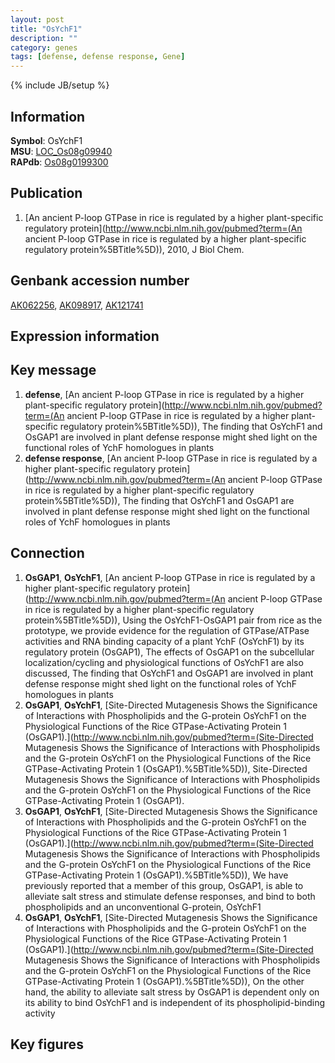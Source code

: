 ```yaml
---
layout: post
title: "OsYchF1"
description: ""
category: genes
tags: [defense, defense response, Gene]
---
```

{% include JB/setup %}

## Information
__Symbol__: OsYchF1  
__MSU__: [LOC_Os08g09940](http://rice.plantbiology.msu.edu/cgi-bin/ORF_infopage.cgi?orf=LOC_Os08g09940)  
__RAPdb__: [Os08g0199300](http://rapdb.dna.affrc.go.jp/viewer/gbrowse_details/irgsp1?name=Os08g0199300)  

## Publication
1. [An ancient P-loop GTPase in rice is regulated by a higher plant-specific regulatory protein](http://www.ncbi.nlm.nih.gov/pubmed?term=(An ancient P-loop GTPase in rice is regulated by a higher plant-specific regulatory protein%5BTitle%5D)), 2010, J Biol Chem.

## Genbank accession number
[AK062256](http://www.ncbi.nlm.nih.gov/nuccore/AK062256), [AK098917](http://www.ncbi.nlm.nih.gov/nuccore/AK098917), [AK121741](http://www.ncbi.nlm.nih.gov/nuccore/AK121741)

## Expression information

## Key message
1. __defense__, [An ancient P-loop GTPase in rice is regulated by a higher plant-specific regulatory protein](http://www.ncbi.nlm.nih.gov/pubmed?term=(An ancient P-loop GTPase in rice is regulated by a higher plant-specific regulatory protein%5BTitle%5D)),  The finding that OsYchF1 and OsGAP1 are involved in plant defense response might shed light on the functional roles of YchF homologues in plants
2. __defense response__, [An ancient P-loop GTPase in rice is regulated by a higher plant-specific regulatory protein](http://www.ncbi.nlm.nih.gov/pubmed?term=(An ancient P-loop GTPase in rice is regulated by a higher plant-specific regulatory protein%5BTitle%5D)),  The finding that OsYchF1 and OsGAP1 are involved in plant defense response might shed light on the functional roles of YchF homologues in plants

## Connection
1. __OsGAP1__, __OsYchF1__, [An ancient P-loop GTPase in rice is regulated by a higher plant-specific regulatory protein](http://www.ncbi.nlm.nih.gov/pubmed?term=(An ancient P-loop GTPase in rice is regulated by a higher plant-specific regulatory protein%5BTitle%5D)),  Using the OsYchF1-OsGAP1 pair from rice as the prototype, we provide evidence for the regulation of GTPase/ATPase activities and RNA binding capacity of a plant YchF (OsYchF1) by its regulatory protein (OsGAP1), The effects of OsGAP1 on the subcellular localization/cycling and physiological functions of OsYchF1 are also discussed, The finding that OsYchF1 and OsGAP1 are involved in plant defense response might shed light on the functional roles of YchF homologues in plants
2. __OsGAP1__, __OsYchF1__, [Site-Directed Mutagenesis Shows the Significance of Interactions with Phospholipids and the G-protein OsYchF1 on the Physiological Functions of the Rice GTPase-Activating Protein 1 (OsGAP1).](http://www.ncbi.nlm.nih.gov/pubmed?term=(Site-Directed Mutagenesis Shows the Significance of Interactions with Phospholipids and the G-protein OsYchF1 on the Physiological Functions of the Rice GTPase-Activating Protein 1 (OsGAP1).%5BTitle%5D)), Site-Directed Mutagenesis Shows the Significance of Interactions with Phospholipids and the G-protein OsYchF1 on the Physiological Functions of the Rice GTPase-Activating Protein 1 (OsGAP1).
3. __OsGAP1__, __OsYchF1__, [Site-Directed Mutagenesis Shows the Significance of Interactions with Phospholipids and the G-protein OsYchF1 on the Physiological Functions of the Rice GTPase-Activating Protein 1 (OsGAP1).](http://www.ncbi.nlm.nih.gov/pubmed?term=(Site-Directed Mutagenesis Shows the Significance of Interactions with Phospholipids and the G-protein OsYchF1 on the Physiological Functions of the Rice GTPase-Activating Protein 1 (OsGAP1).%5BTitle%5D)),  We have previously reported that a member of this group, OsGAP1, is able to alleviate salt stress and stimulate defense responses, and bind to both phospholipids and an unconventional G-protein, OsYchF1
4. __OsGAP1__, __OsYchF1__, [Site-Directed Mutagenesis Shows the Significance of Interactions with Phospholipids and the G-protein OsYchF1 on the Physiological Functions of the Rice GTPase-Activating Protein 1 (OsGAP1).](http://www.ncbi.nlm.nih.gov/pubmed?term=(Site-Directed Mutagenesis Shows the Significance of Interactions with Phospholipids and the G-protein OsYchF1 on the Physiological Functions of the Rice GTPase-Activating Protein 1 (OsGAP1).%5BTitle%5D)),  On the other hand, the ability to alleviate salt stress by OsGAP1 is dependent only on its ability to bind OsYchF1 and is independent of its phospholipid-binding activity

## Key figures


